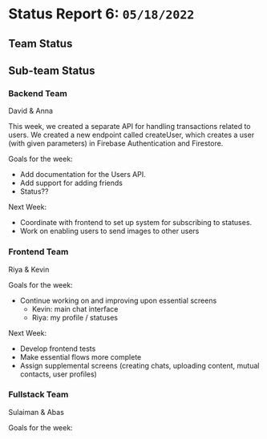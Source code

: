 # Status Report 6: `05/18/2022`

## Team Status


## Sub-team Status

### Backend Team
David & Anna

This week, we created a separate API for handling transactions related to users. We created a new endpoint called createUser, which creates a user (with given parameters) in Firebase Authentication and Firestore.

Goals for the week:
- Add documentation for the Users API.
- Add support for adding friends
- Status??

Next Week:
- Coordinate with frontend to set up system for subscribing to statuses.
- Work on enabling users to send images to other users

### Frontend Team

Riya & Kevin

Goals for the week:
- Continue working on and improving upon essential screens
  - Kevin: main chat interface
  - Riya: my profile / statuses

Next Week:
- Develop frontend tests
- Make essential flows more complete
- Assign supplemental screens (creating chats, uploading content, mutual contacts, user profiles)

### Fullstack Team

Sulaiman & Abas

Goals for the week:

